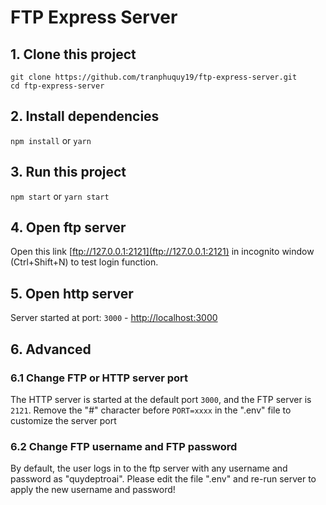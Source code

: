 # FTP Express Server

## 1. Clone this project

```shell
git clone https://github.com/tranphuquy19/ftp-express-server.git
cd ftp-express-server
```

## 2. Install dependencies

```npm install``` or ```yarn```

## 3. Run this project

```npm start``` or ```yarn start```

## 4. Open ftp server

Open this link [ftp://127.0.0.1:2121](ftp://127.0.0.1:2121) in incognito window (Ctrl+Shift+N) to test login function.

## 5. Open http server

Server started at port: `3000` - [http://localhost:3000](http://localhost:3000)

## 6. Advanced

### 6.1 Change FTP or HTTP server port

The HTTP server is started at the default port `3000`, and the FTP server is `2121`. Remove the "#" character before `PORT=xxxx` in the ".env" file to customize the server port

### 6.2 Change FTP username and FTP password

By default, the user logs in to the ftp server with any username and password as "quydeptroai". Please edit the file ".env" and re-run server to apply the new username and password!